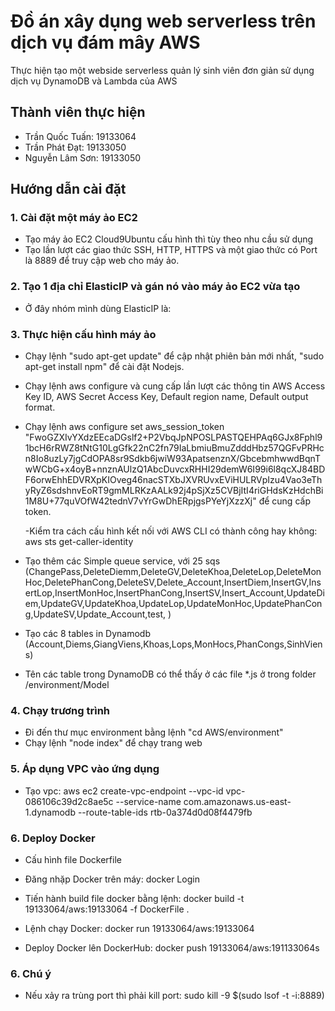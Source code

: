# Đồ án xây dụng web serverless trên dịch vụ đám mây AWS

Thực hiện tạo một webside serverless quản lý sinh viên đơn giản sử dụng dịch vụ
DynamoDB và Lambda của AWS

## Thành viên thực hiện

- Trần Quốc Tuấn: 19133064
- Trần Phát Đạt: 19133050
- Nguyễn Lâm Sơn: 19133050

## Hướng dẫn cài đặt

### 1. Cài đặt một máy ảo EC2

- Tạo máy ảo EC2 Cloud9Ubuntu cấu hình thì tùy theo nhu cầu sử dụng
- Tạo lần lượt các giao thức SSH, HTTP, HTTPS và một giao thức có Port là 8889
  để truy cập web cho máy ảo.

### 2. Tạo 1 địa chỉ ElasticIP và gán nó vào máy ảo EC2 vừa tạo

- Ở đây nhóm mình dùng ElasticIP là:

### 3. Thực hiện cấu hình máy ảo

- Chạy lệnh "sudo apt-get update" để cập nhật phiên bản mới nhất, "sudo apt-get
  install npm" để cài đặt Nodejs.
- Chạy lệnh aws configure và cung cấp lần lượt các thông tin AWS Access Key ID,
  AWS Secret Access Key, Default region name, Default output format.
- Chạy lệnh aws configure set aws_session_token "FwoGZXIvYXdzEEcaDGslf2+P2VbqJpNPOSLPASTQEHPAq6GJx8Fphl91bcH6rRWZ8tNtG10LgGfk22nC2fn79IaLbmiuBmuZdddHbz57QGFvPRHcn8Io8uzLy7jgCdOPA8sr9Sdkb6jwiW93ApatsenznX/GbcebmhwwdBqnTwWCbG+x4oyB+nnznAUlzQ1AbcDuvcxRHHI29demW6I99i6l8qcXJ84BDF6orwEhhEDVRXpKIOveg46nacSTXbJXVRUvxEViHULRVpIzu4Vao3eThyRyZ6sdshnvEoRT9gmMLRKzAALk92j4pSjXz5CVBjItI4riGHdsKzHdchBi1M8U+77quVOfW42tednV7vYrGwDhERpjgsPYeYjXzzXj"
  để cung cấp token.

  -Kiểm tra cách cấu hình kết nối với AWS CLI có thành công hay không: aws sts get-caller-identity

- Tạo thêm các Simple queue service, với 25 sqs
  (ChangePass,DeleteDiemm,DeleteGV,DeleteKhoa,DeleteLop,DeleteMonHoc,DeletePhanCong,DeleteSV,Delete_Account,InsertDiem,InsertGV,InsertLop,InsertMonHoc,InsertPhanCong,InsertSV,Insert_Account,UpdateDiem,UpdateGV,UpdateKhoa,UpdateLop,UpdateMonHoc,UpdatePhanCong,UpdateSV,Update_Account,test,
  )
- Tạo các 8 tables in Dynamodb
  (Account,Diems,GiangViens,Khoas,Lops,MonHocs,PhanCongs,SinhViens)
- Tên các table trong DynamoDB có thể thấy ở các file \*.js ở trong folder
  /environment/Model

### 4. Chạy trương trình

- Đi đến thư mục environment bằng lệnh "cd AWS/environment"
- Chạy lệnh "node index" để chạy trang web

### 5. Áp dụng VPC vào ứng dụng

- Tạo vpc: aws ec2 create-vpc-endpoint --vpc-id vpc-086106c39d2c8ae5c
  --service-name com.amazonaws.us-east-1.dynamodb --route-table-ids
  rtb-0a374d0d08f4479fb

### 6. Deploy Docker

- Cấu hình file Dockerfile
- Đăng nhặp Docker trên máy: docker Login
- Tiến hành build file docker bằng lệnh: docker build -t 19133064/aws:19133064
  -f DockerFile .

- Lệnh chạy Docker: docker run 19133064/aws:19133064
- Deploy Docker lên DockerHub: docker push 19133064/aws:191133064s

### 6. Chú ý

- Nếu xảy ra trùng port thì phải kill port: sudo kill -9 $(sudo lsof -t -i:8889)

